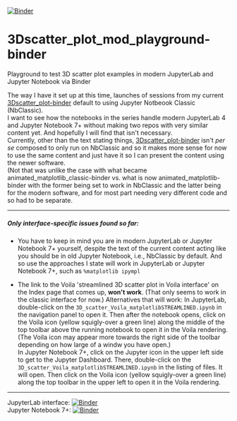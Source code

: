 [![Binder](https://mybinder.org/badge_logo.svg)](https://mybinder.org/v2/gh/fomightez/3Dscatter_plot_mod_playground-binder/main?urlpath=%2Flab%2Ftree%2Findex.ipynb)

# 3Dscatter_plot_mod_playground-binder
Playground to test 3D scatter plot examples in modern JupyterLab and Jupyter Notebook via Binder

The way I have it set up at this time, launches of sessions from my current [3Dscatter_plot-binder](https://github.com/fomightez/3Dscatter_plot-binder) default to using Jupyter Notbeook Classic (NbClassic).  
I want to see how the notebooks in the series handle modern JupyterLab 4 and Jupyter Notebook 7+ without making two repos with very similar content yet. And hopefully I will find that isn't necessary.       
Currently, other than the text stating things, [3Dscatter_plot-binder](https://github.com/fomightez/3Dscatter_plot-binder) isn't *per se* composed to only run on NbClassic and so it makes more sense for now to use the same content and just have it so I can present the content using the newer software.  
(Not that was unlike the case with what became animated_matplotlib_classic-binder vs. what is now animated_matplotlib-binder with the former being set to work in NbClassic and the latter being for the modern software, and for most part needing very different code and so had to be separate.

------

##### Only interface-specific issues found so far:

- You have to keep in mind you are in modern JupyterLab or Jupyter Notebook 7+ yourself, despite the text of the current content acting like you should be in old Jupyter Notebook, i.e., NbClassic by default. And so use the approaches I state will work in JupyterLab or Jupyter Notebook 7+, such as `%matplotlib ipympl`

- The link to the Voila 'streamlined 3D scatter plot in Voila interface' on the Index page that comes up, **won't work**. (That only seems to work in the classic interface for now.) 
	Alternatives that will work:
	In JupyterLab, double-click on the `3D_scatter_Voila_matplotlibSTREAMLINED.ipynb` in the navigation panel to open it. Then after the notebook opens, click on the Voila icon (yellow squigly-over a green line) along the middle of the top toolbar above the running notebook to open it in the Voila rendering. (The Voila icon may appear more towards the right side of the toolbar depending on how large of a windw you have open.)    
	In Jupyter Notebook 7+, click on the Jupyter icon in the upper left side to get to the Jupyter Dashboard. There, double-click on the `3D_scatter_Voila_matplotlibSTREAMLINED.ipynb` in the listing of files. It will open. Then click on the Voila icon (yellow squigly-over a green line) along the top toolbar in the upper left to open it in the Voila rendering.  

------


JupyterLab interface: [![Binder](https://mybinder.org/badge_logo.svg)](https://mybinder.org/v2/gh/fomightez/3Dscatter_plot_mod_playground-binder/main?urlpath=%2Flab%2Ftree%2Findex.ipynb)  
Jupyter Notebook 7+:  [![Binder](https://mybinder.org/badge_logo.svg)](https://mybinder.org/v2/gh/fomightez/3Dscatter_plot_mod_playground-binder/main?urlpath=%2Ftree%2Findex.ipynb)
